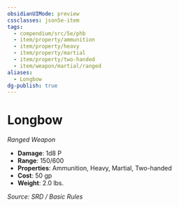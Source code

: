 ```yaml
---
obsidianUIMode: preview
cssclasses: json5e-item
tags:
  - compendium/src/5e/phb
  - item/property/ammunition
  - item/property/heavy
  - item/property/martial
  - item/property/two-handed
  - item/weapon/martial/ranged
aliases:
  - Longbow
dg-publish: true
---
```

# Longbow
*Ranged Weapon*  

- **Damage**: 1d8 P
- **Range**: 150/600
- **Properties**: Ammunition, Heavy, Martial, Two-handed
- **Cost**: 50 gp
- **Weight**: 2.0 lbs.

*Source: SRD / Basic Rules*